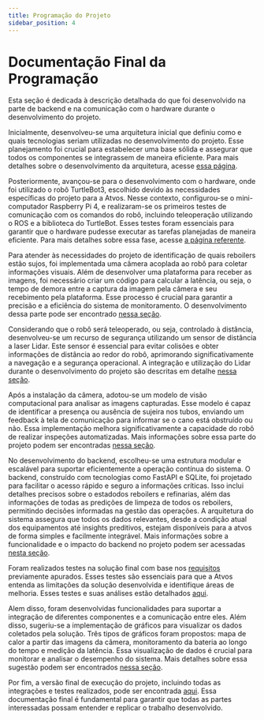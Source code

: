 ```yaml
---
title: Programação do Projeto
sidebar_position: 4
---
```

# Documentação Final da Programação

Esta seção é dedicada à descrição detalhada do que foi desenvolvido na parte de backend e na comunicação com o hardware durante o desenvolvimento do projeto.

Inicialmente, desenvolveu-se uma arquitetura inicial que definiu como e quais tecnologias seriam utilizadas no desenvolvimento do projeto. Esse planejamento foi crucial para estabelecer uma base sólida e assegurar que todos os componentes se integrassem de maneira eficiente. Para mais detalhes sobre o desenvolvimento da arquitetura, acesse [essa página](../sprint_1/programacao/proposta_inicial_arquitetura.md).

Posteriormente, avançou-se para o desenvolvimento com o hardware, onde foi utilizado o robô TurtleBot3, escolhido devido às necessidades específicas do projeto para a Atvos. Nesse contexto, configurou-se o mini-computador Raspberry Pi 4, e realizaram-se os primeiros testes de comunicação com os comandos do robô, incluindo teleoperação utilizando o ROS e a biblioteca do TurtleBot. Esses testes foram essenciais para garantir que o hardware pudesse executar as tarefas planejadas de maneira eficiente. Para mais detalhes sobre essa fase, acesse [a página referente](../sprint_2/como_executar.md).

Para atender às necessidades do projeto de identificação de quais reboilers estão sujos, foi implementada uma câmera acoplada ao robô para coletar informações visuais. Além de desenvolver uma plataforma para receber as imagens, foi necessário criar um código para calcular a latência, ou seja, o tempo de demora entre a captura da imagem pela câmera e seu recebimento pela plataforma. Esse processo é crucial para garantir a precisão e a eficiência do sistema de monitoramento. O desenvolvimento dessa parte pode ser encontrado [nessa seção](../sprint_3/programacao/camera_latencia.md).

Considerando que o robô será teleoperado, ou seja, controlado à distância, desenvolveu-se um recurso de segurança utilizando um sensor de distância a laser Lidar. Este sensor é essencial para evitar colisões e obter informações de distância ao redor do robô, aprimorando significativamente a navegação e a segurança operacional. A integração e utilização do Lidar durante o desenvolvimento do projeto são descritas em detalhe [nessa seção](../sprint_3/programacao/lidar.md).

Após a instalação da câmera, adotou-se um modelo de visão computacional para analisar as imagens capturadas. Esse modelo é capaz de identificar a presença ou ausência de sujeira nos tubos, enviando um feedback à tela de comunicação para informar se o cano está obstruído ou não. Essa implementação melhora significativamente a capacidade do robô de realizar inspeções automatizadas. Mais informações sobre essa parte do projeto podem ser encontradas [nessa seção](../sprint_4/visao_computacional.md).

No desenvolvimento do backend, escolheu-se uma estrutura modular e escalável para suportar eficientemente a operação contínua do sistema. O backend, construído com tecnologias como FastAPI e SQLite, foi projetado para facilitar o acesso rápido e seguro a informações críticas. Isso inclui detalhes precisos sobre o estadodos reboilers e refinarias, além das informações de todas as predições de limpeza de todos os reboilers, permitindo decisões informadas na gestão das operações. A arquitetura do sistema assegura que todos os dados relevantes, desde a condição atual dos equipamentos até insights preditivos, estejam disponíveis para a atvos de forma simples e facilmente integrável. Mais informações sobre a funcionalidade e o impacto do backend no projeto podem ser acessadas [nesta seção](../sprint_4/backend.md).

Foram realizados testes na solução final com base nos [requisitos](analise_de_requisitos/requisitos.md) previamente apurados. Esses testes são essenciais para que a Atvos entenda as limitações da solução desenvolvida e identifique áreas de melhoria. Esses testes e suas análises estão detalhados [aqui](../sprint_4/testes_requisitos.md).

Alem disso, foram desenvolvidas funcionalidades para suportar a integração de diferentes componentes e a comunicação entre eles. Além disso, sugeriu-se a implementação de gráficos para visualizar os dados coletados pela solução. Três tipos de gráficos foram propostos: mapa de calor a partir das imagens da câmera, monitoramento da bateria ao longo do tempo e medição da latência. Essa visualização de dados é crucial para monitorar e analisar o desempenho do sistema. Mais detalhes sobre essa sugestão podem ser encontrados [nessa seção](../sprint_3/graficos_api.md).

Por fim, a versão final de execução do projeto, incluindo todas as integrações e testes realizados, pode ser encontrada [aqui](../sprint_4/como_executar.md). Essa documentação final é fundamental para garantir que todas as partes interessadas possam entender e replicar o trabalho desenvolvido.
